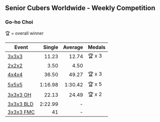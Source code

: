 ## Senior Cubers Worldwide - Weekly Competition
### Go-ho Choi

🏆 = overall winner

| Event | Single | Average | Medals |
| -- | --: | --: | :-- |
| [3x3x3](go_ho_choi/333.md) | 11.23 | 12.74 | 🏆 x 3 |
| [2x2x2](go_ho_choi/222.md) | 3.50 | 4.50 |  |
| [4x4x4](go_ho_choi/444.md) | 36.50 | 49.27 | 🏆 x 3 |
| [5x5x5](go_ho_choi/555.md) | 1:16.98 | 1:30.42 | 🏆 x 5 |
| [3x3x3 OH](go_ho_choi/333oh.md) | 22.13 | 24.49 | 🏆 x 2 |
| [3x3x3 BLD](go_ho_choi/333bf.md) | 2:22.99 | - |  |
| [3x3x3 FMC](go_ho_choi/333fm.md) | 41 | - |  |

<!-- Global site tag (gtag.js) - Google Analytics -->
<script async src="https://www.googletagmanager.com/gtag/js?id=UA-86348435-3"></script>
<script>window.dataLayer = window.dataLayer || []; function gtag() {dataLayer.push(arguments);} gtag('js', new Date()); gtag('config', 'UA-86348435-3');</script>
